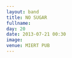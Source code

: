 ```yaml
---
layout: band
title: NO SUGAR
fullname: 
day: 20
date: 2013-07-21 00:30
image: 
venue: MIERT PUB
---
```



